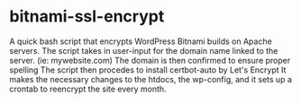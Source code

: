 # bitnami-ssl-encrypt
A quick bash script that encrypts WordPress Bitnami builds on Apache servers.
The script takes in user-input for the domain name linked to the server. (ie: mywebsite.com)
The domain is then confirmed to ensure proper spelling
The script then procedes to install certbot-auto by Let's Encrypt
It makes the necessary changes to the htdocs, the wp-config, and it sets up a crontab to reencrypt the site every month.
